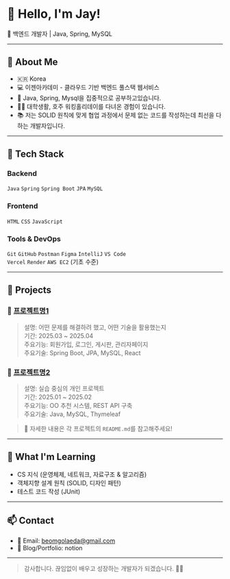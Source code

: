 # 👋 Hello, I'm Jay!

🎯 백엔드 개발자 | Java, Spring, MySQL

---

## 📌 About Me

- 🇰🇷 Korea
- 💻 이젠아카데미 - 클라우드 기반 백엔드 풀스택 웹서비스
- 🌱 Java, Spring, Mysql을 집중적으로 공부하고있습니다.
- 🧑‍🔧 대학생활, 호주 워킹홀리데이를 다녀온 경험이 있습니다.
- 📚 저는 SOLID 원칙에 맞게 협업 과정에서 문제 없는 코드를 작성하는데 최선을 다하는 개발자입니다.

---

## 🧰 Tech Stack

### Backend
`Java` `Spring` `Spring Boot` `JPA` `MySQL`

### Frontend
`HTML` `CSS` `JavaScript`

### Tools & DevOps
`Git` `GitHub` `Postman` `Figma` `IntelliJ` `VS Code`  
`Vercel` `Render` `AWS EC2` (기초 수준)

---

## 💼 Projects

### 📌 [프로젝트명1](https://github.com/username/project1)
> 설명: 어떤 문제를 해결하려 했고, 어떤 기술을 활용했는지  
> 기간: 2025.03 ~ 2025.04  
> 주요기능: 회원가입, 로그인, 게시판, 관리자페이지  
> 주요기술: Spring Boot, JPA, MySQL, React

### 📌 [프로젝트명2](https://github.com/username/project2)
> 설명: 실습 중심의 개인 프로젝트  
> 기간: 2025.01 ~ 2025.02  
> 주요기능: OO 추천 시스템, REST API 구축  
> 주요기술: Java, MySQL, Thymeleaf

> 📎 자세한 내용은 각 프로젝트의 `README.md`를 참고해주세요!

---

## 🧠 What I'm Learning

- CS 지식 (운영체제, 네트워크, 자료구조 & 알고리즘)
- 객체지향 설계 원칙 (SOLID, 디자인 패턴)
- 테스트 코드 작성 (JUnit)

---

## 📫 Contact

- 📧 Email: beomgolaeda@gmail.com  
- 💼 Blog/Portfolio: notion
---

> 감사합니다. 끊임없이 배우고 성장하는 개발자가 되겠습니다. 🙇‍♂️
